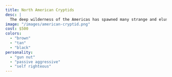```yaml
---
title: North American Cryptids
desc: |
  The deep wilderness of the Americas has spawned many strange and elusive creatures. Shop now.
image: "/images/american-cryptid.png"
cost: $500
colors:
  - "brown"
  - "tan"
  - "black"
personality:
  - "gun nut"
  - "passive aggressive"
  - "self righteous"
---
```

